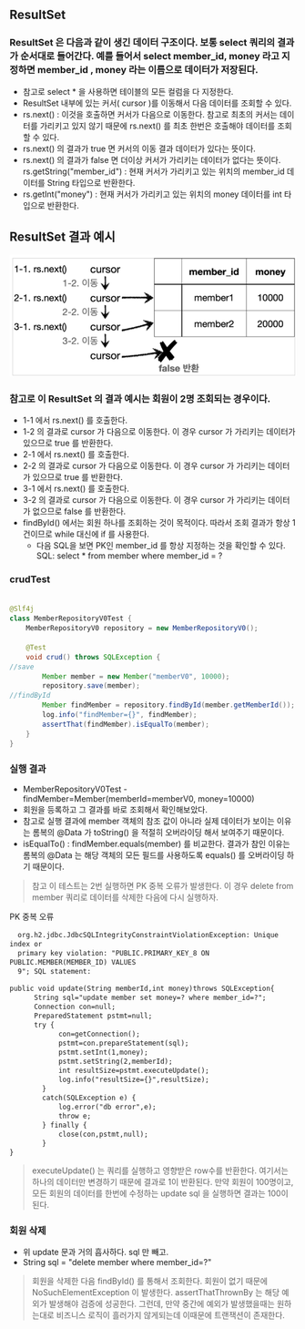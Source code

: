 ## ResultSet

### ResultSet 은 다음과 같이 생긴 데이터 구조이다. 보통 select 쿼리의 결과가 순서대로 들어간다. 예를 들어서 select member_id, money 라고 지정하면 member_id , money 라는 이름으로 데이터가 저장된다.

- 참고로 select * 을 사용하면 테이블의 모든 컬럼을 다 지정한다.
- ResultSet 내부에 있는 커서( cursor )를 이동해서 다음 데이터를 조회할 수 있다.
- rs.next() : 이것을 호출하면 커서가 다음으로 이동한다. 참고로 최초의 커서는 데이터를 가리키고 있지 않기 때문에 rs.next() 를 최초 한번은 호출해야 데이터를
  조회할 수 있다.
- rs.next() 의 결과가 true 면 커서의 이동 결과 데이터가 있다는 뜻이다.
- rs.next() 의 결과가 false 면 더이상 커서가 가리키는 데이터가 없다는 뜻이다. rs.getString("member_id") : 현재 커서가 가리키고 있는 위치의
  member_id 데이터를 String 타입으로 반환한다.
- rs.getInt("money") : 현재 커서가 가리키고 있는 위치의 money 데이터를 int 타입으로 반환한다.

## ResultSet 결과 예시

![img_10.png](img_10.png)

### 참고로 이 ResultSet 의 결과 예시는 회원이 2명 조회되는 경우이다.

- 1-1 에서 rs.next() 를 호출한다.
- 1-2 의 결과로 cursor 가 다음으로 이동한다. 이 경우 cursor 가 가리키는 데이터가 있으므로 true 를 반환한다.
- 2-1 에서 rs.next() 를 호출한다.
- 2-2 의 결과로 cursor 가 다음으로 이동한다. 이 경우 cursor 가 가리키는 데이터가 있으므로 true 를 반환한다.
- 3-1 에서 rs.next() 를 호출한다.
- 3-2 의 결과로 cursor 가 다음으로 이동한다. 이 경우 cursor 가 가리키는 데이터가 없으므로 false 를 반환한다.
- findById() 에서는 회원 하나를 조회하는 것이 목적이다. 따라서 조회 결과가 항상 1건이므로 while 대신에 if 를 사용한다.
    - 다음 SQL을 보면 PK인 member_id 를 항상 지정하는 것을 확인할 수 있다. SQL: select * from member where member_id = ?

### crudTest

```java

@Slf4j
class MemberRepositoryV0Test {
    MemberRepositoryV0 repository = new MemberRepositoryV0();

    @Test
    void crud() throws SQLException {
//save
        Member member = new Member("memberV0", 10000);
        repository.save(member);
//findById
        Member findMember = repository.findById(member.getMemberId());
        log.info("findMember={}", findMember);
        assertThat(findMember).isEqualTo(member);
    }
}
```

### 실행 결과

- MemberRepositoryV0Test - findMember=Member(memberId=memberV0, money=10000)
- 회원을 등록하고 그 결과를 바로 조회해서 확인해보았다.
- 참고로 실행 결과에 member 객체의 참조 값이 아니라 실제 데이터가 보이는 이유는 롬복의 @Data 가 toString() 을 적절히 오버라이딩 해서 보여주기 때문이다.
- isEqualTo() : findMember.equals(member) 를 비교한다. 결과가 참인 이유는 롬복의 @Data 는 해당 객체의 모든 필드를 사용하도록
  equals() 를 오버라이딩 하기 때문이다.

> 참고 이 테스트는 2번 실행하면 PK 중복 오류가 발생한다. 이 경우 delete from member 쿼리로 데이터를 삭제한 다음에 다시 실행하자.

PK 중복 오류

```text
  org.h2.jdbc.JdbcSQLIntegrityConstraintViolationException: Unique index or
  primary key violation: "PUBLIC.PRIMARY_KEY_8 ON PUBLIC.MEMBER(MEMBER_ID) VALUES
  9"; SQL statement:
```

```text
public void update(String memberId,int money)throws SQLException{
      String sql="update member set money=? where member_id=?";
      Connection con=null;
      PreparedStatement pstmt=null;
      try {
            con=getConnection();
            pstmt=con.prepareStatement(sql);
            pstmt.setInt(1,money);
            pstmt.setString(2,memberId);
            int resultSize=pstmt.executeUpdate();
            log.info("resultSize={}",resultSize);
        } 
        catch(SQLException e) {
            log.error("db error",e);
            throw e;
        } finally {
            close(con,pstmt,null);
        }
}
```


>executeUpdate() 는 쿼리를 실행하고 영향받은 row수를 반환한다. 여기서는 하나의 데이터만 변경하기 때문에 결과로 1이 반환된다.
>  만약 회원이 100명이고, 모든 회원의 데이터를 한번에 수정하는 update sql 을 실행하면 결과는 100이 된다.

### 회원 삭제
- 위 update 문과 거의 흡사하다. sql 만 빼고.
- String sql = "delete member where member_id=?" 
>회원을 삭제한 다음 findById() 를 통해서 조회한다.
> 회원이 없기 때문에 NoSuchElementException 이 발생한다. assertThatThrownBy 는 해당 예외가 발생해야 검증에 성공한다.
> 그런데, 만약 중간에 예외가 발생했을때는 원하는대로 비즈니스 로직이 흘러가지 않게되는데 이때문에 트랜잭션이 존재한다.